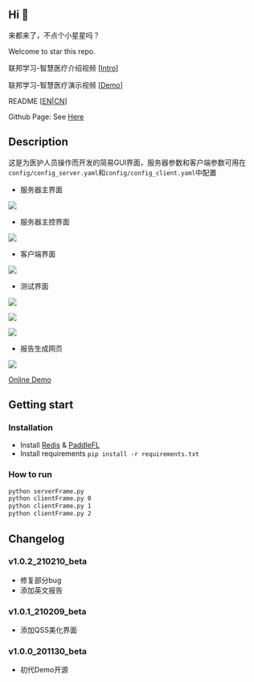 ## Hi 👋

来都来了，不点个小星星吗？

Welcome to star this repo.

联邦学习-智慧医疗介绍视频 [<a href="https://www.bilibili.com/video/BV1Da4y1W7K3">Intro</a>]

联邦学习-智慧医疗演示视频 [<a href="https://www.bilibili.com/video/BV">Demo</a>]

README [<a href="README.md">EN</a>|<a href="README_CN.md">CN</a>]

Github Page: See <a href="https://beiyuouo.github.io/paddle-fl-gui/">Here</a>

## Description

这是为医护人员操作而开发的简易GUI界面，服务器参数和客户端参数可用在`config/config_server.yaml`和`config/config_client.yaml`中配置

- 服务器主界面

![](imgs/serverFrame.png)

- 服务器主控界面

![](imgs/serverControlFrame.png)

- 客户端界面

![](imgs/clientFrame.png)

- 测试界面

![](imgs/testFrame.png)

![](imgs/20210210125138.png)

![](imgs/20210210125944.png)

- 报告生成网页

![](imgs/report.png)

<a href="https://beiyuouo.github.io/paddle-fl-gui/report_cn/report">Online Demo</a>


## Getting start

### Installation

- Install <a href="https://paddlefl.bj.bcebos.com/redis-stable.tar">Redis</a> & <a href="https://github.com/PaddlePaddle/PaddleFL">PaddleFL</a>
- Install requirements `pip install -r requirements.txt`


### How to run

```sh
python serverFrame.py
python clientFrame.py 0
python clientFrame.py 1
python clientFrame.py 2
```


## Changelog
### v1.0.2_210210_beta
- 修复部分bug
- 添加英文报告

### v1.0.1_210209_beta
- 添加QSS美化界面

### v1.0.0_201130_beta
- 初代Demo开源





